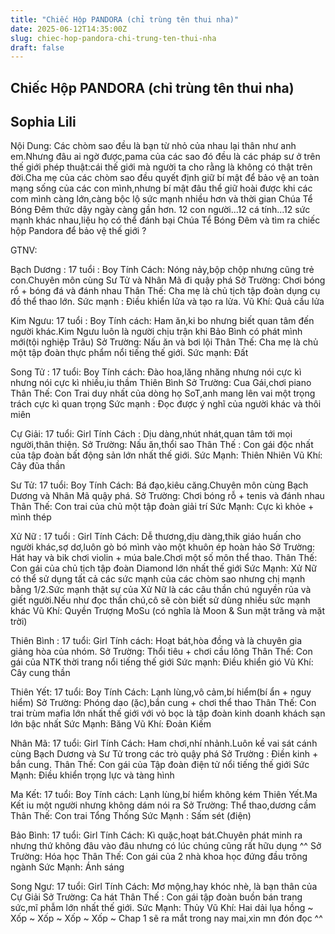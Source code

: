 ```yaml
---
title: "Chiếc Hộp PANDORA (chỉ trùng tên thui nha)"
date: 2025-06-12T14:35:00Z
slug: chiec-hop-pandora-chi-trung-ten-thui-nha
draft: false
---
```


## Chiếc Hộp PANDORA (chỉ trùng tên thui nha)

## Sophia Lili

Nội Dung:
Các chòm sao đều là bạn từ nhỏ của nhau lại thân như anh em.Nhưng đâu ai ngờ được,pama của các sao đó đều là các pháp sư ở trên thế giới phép thuật:cái thế giới mà người ta cho rằng là không có thật trên đời.Cha mẹ của các chòm sao đều quyết định giữ bí mật để bảo vệ an toàn mạng sống của các con mình,nhưng bí mật đâu thể giữ hoài được khi các com mình càng lớn,càng bộc lộ sức mạnh nhiều hơn và thời gian Chúa Tể Bóng Đêm thức dậy ngày càng gần hơn.
12 con người...12 cá tính...12 sức mạnh khác nhau,liệu họ có thể đánh bại Chúa Tể Bóng Đêm và tìm ra chiếc hộp Pandora để bảo vệ thế giới ?
 
GTNV:

Bạch Dương : 17 tuổi : Boy
Tính Cách: Nóng nảy,bộp chộp nhưng cũng trẻ con.Chuyên môn cùng Sư Tử và Nhân Mã đi quậy phá
Sở Trường: Chơi bóng rổ + bóng đá và đánh nhau 
Thân Thế: Cha mẹ là chủ tịch tập đoàn dụng cụ đồ thể thao lớn.
Sức mạnh : Điều khiển lửa và tạo ra lửa.
Vũ Khí: Quả cầu lửa

Kim Ngưu: 17 tuổi : Boy
Tính cách: Ham ăn,ki bo nhưng biết quan tâm đến người khác.Kim Ngưu luôn là người chịu trận khi Bảo Bình có phát mình mới(tội nghiệp Trâu)
Sở Trường: Nấu ăn và bơi lội
Thân Thế: Cha mẹ là chủ một tập đoàn thực phẩm nổi tiếng thế giới.
Sức mạnh: Đất

Song Tử : 17 tuổi: Boy
Tính cách: Đào hoa,lăng nhăng nhưng nói cực kì nhưng nói cực kì nhiều,iu thầm Thiên Bình
Sở Trường: Cua Gái,chơi piano
Thân Thế: Con Trai duy nhất của dòng họ SoT,anh mang lên vai một trọng trách cực kì quan trọng
Sức mạnh : Đọc được ý nghĩ của người khác và thôi miên

Cự Giải: 17 tuổi: Girl
Tính Cách : Dịu dàng,nhút nhát,quan tâm tới mọi người,thân thiện.
Sở Trường: Nấu ăn,thổi sao
Thân Thế : Con gái độc nhất của tập đoàn bất động sản lớn nhất thế giới.
Sức Mạnh: Thiên Nhiên
Vũ Khí: Cây đũa thần

Sư Tử: 17 tuổi: Boy
Tính Cách: Bá đạo,kiêu căng.Chuyên môn cùng Bạch Dương và Nhân Mã quậy phá.
Sở Trường: Chơi bóng rỗ + tenis và đánh nhau 
Thân Thế: Con trai của chủ một tập đoàn giải trí
Sức Mạnh: Cực kì khỏe + mình thép


Xử Nữ : 17 tuổi : Girl
Tính Cách: Dễ thương,dịu dàng,thik giáo huấn cho người khác,sợ dơ,luôn gò bó mình vào một khuôn ép hoàn hảo
Sở Trường: Hát hay và bik chơi violin + múa bale.Chơi một số môn thể thao.
Thân Thế: Con gái của chủ tịch tập đoàn Diamond lớn nhất thế giới
Sức Mạnh: Xử Nữ có thể sử dụng tất cả các sức mạnh của các chòm sao nhưng chị mạnh bằng 1/2.Sức mạnh thật sự của Xử Nữ là các câu thần chú nguyền rủa và giết người.Nếu như đọc thần chú,cô sẽ còn biết sử dùng nhiều sức mạnh khác
Vũ Khí: Quyền Trượng MoSu (có nghĩa là Moon & Sun mặt trăng và mặt trời)

Thiên Bình : 17 tuổi: Girl
Tính cách: Hoạt bát,hòa đồng và là chuyên gia giảng hòa của nhóm.
Sở Trường: Thổi tiêu + chơi cầu lông
Thân Thế: Con gái của NTK thời trang nổi tiếng thế giới
Sức mạnh: Điều khiển gió
Vũ Khí: Cây cung thần

Thiên Yết: 17 tuổi: Boy
Tính Cách: Lạnh lùng,vô cảm,bí hiểm(bí ẩn + nguy hiểm)
Sở Trường: Phóng dao (ặc),bắn cung + chơi thể thao
Thân Thế: Con trai trùm mafia lớn nhất thế giới với vỏ bọc là tập đoàn kinh doanh khách sạn lớn bậc nhất
Sức Mạnh: Băng
Vũ Khí: Đoản Kiếm

Nhân Mã: 17 tuổi: Girl
Tính Cách: Ham chơi,nhí nhảnh.Luôn kề vai sát cánh cùng Bạch Dương và Sư Tử trong các trò quậy phá
Sở Trường : Điền kinh + bắn cung.
Thân Thế: Con gái của Tập đoàn điện tử nổi tiếng thế giới
Sức Mạnh: Điều khiển trọng lực và tàng hình

Ma Kết: 17 tuổi: Boy
Tính cách: Lạnh lùng,bí hiểm không kém Thiên Yết.Ma Kết iu một người nhưng không dám nói ra
Sở Trường: Thể thao,dương cầm
Thân Thế: Con trai Tổng Thống
Sức Mạnh : Sấm sét (điện)

Bảo Bình: 17 tuổi: Girl
Tính Cách: Kì quặc,hoạt bát.Chuyên phát minh ra nhưng thứ không đâu vào đâu nhưng có lúc chúng cũng rất hữu dụng ^^
Sở Trường: Hóa học
Thân Thế: Con gái của 2 nhà khoa học đứng đầu trông ngành
Sức Mạnh: Ánh sáng

Song Ngư: 17 tuổi: Girl
Tính Cách: Mơ mộng,hay khóc nhè, là bạn thân của Cự Giải 
Sở Trường: Ca hát 
Thân Thế : Con gái tập đoàn buồn bán trang sức,mĩ phẫm lớn nhất thế giới.
Sức Mạnh: Thủy
Vũ Khí: Hai dải lụa hồng
                                                         ~ Xốp ~ Xốp ~ Xốp ~ Xốp ~
Chap 1 sẽ ra mắt trong nay mai,xin mn đón đọc ^^